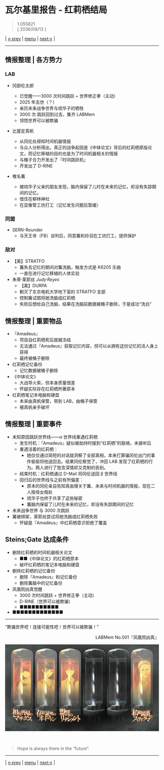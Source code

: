 # 瓦尔基里报告 - 红莉栖结局
> 1.055821  
> [ 2036/08/13 ]  

| [←prev](./0138) | [menu](../) | [next→](./0140) |

---
## 情报整理 | 各方势力
### LAB
- 冈部伦太郎
  - 已觉醒——3000 次时间跳跃 + 世界修正拳（主动）
  - 2025 年去世（？）
  - 亲历未来战争世界与琉华子的牺牲
  - 3000 次 跳跃回到过去，集齐 LABMem
  - 领悟世界可以被欺骗

- 比屋定真帆
  - 从冈伦处得知时间机器情报
  - 与众人分析得出，真正的战争起因是《中钵论文》背后的红莉栖原版论文，而记忆移植的目的也是为了时间机器相关的情报
  - 与桶子合力开发出了『时间跳跃机』
  - 开发出了 D-RINE
- 椎名篝
  - 被琉华子父亲的朋友发现，脑内保留了儿时在未来的记忆，却没有失踪期间的记忆。
  - 借住在柳林神社
  - 在显像管工坊打工（记忆发生问题后暂缓）

### 同盟
- SERN-Rounder
  - 与天王寺（FB）谈判后，同意篝和铃羽在工坊打工，提供保护

### 敌对
- 【美】STRATFO
  - 篝失去记忆的期间对篝洗脑，触发方式是 K6205 乐曲
  - 一直在进行记忆移植的人体实验
- 朱蒂·莱耶丝 *Judy·Reyes*
  - 【美】DURPA
  - 剿灭了东京电机大学地下室的 STRATFO 支部
  - 控制篝试图将她洗脑成红莉栖
  - 失败后想给自己洗脑，结果在洗脑前数据被桶子删除，于是成功“洗白”

## 情报整理 | 重要物品
- 『Amadeus』
  - 项目自红莉栖死后就被冻结
  - 无法通过『Amadeus』获取记忆内容，但可以从拥有这份记忆的活人身上获得
  - 最终被桶子删除
- 红莉栖记忆备份
  - 记忆数据被桶子删除
- 《中钵论文》
  - 大战导火索，但本身质量很差
  - 怀疑实际存在红莉栖所著原本
- 红莉栖笔记本电脑和硬盘
  - 本来由真帆保管，带到 LAB，由桶子保管
  - 被真帆亲手破坏

## 情报整理 | 重要事件
- 未知原因跳跃世界线——α 世界线重遇红莉栖
  - 发生时机：『Amadeus』疑似被劫持时接到“红莉栖”的联络，未接听后
  - 重遇活着的红莉栖：
    - 她仅仅通过简短的对话就洞察了全部真相，本来打算骗冈伦出门的事件偷偷将他送回去。结果冈伦察觉了，冲回 LAB 发现了红莉栖的行为。两人进行了饱含深情却又克制的告别。
  - 结束时机：红莉栖通过 D-Mail 将冈伦送回 β 世界线
  - 回归后的世界线与之前有所偏差：
    - 原本的冈伦亲自告知真由理关于篝、未来与时间机器的情报，现在二人按母女相处
    - 琉华子也终于共享了这些秘密
    - 篝脑内保留了儿时在未来的记忆，却没有失踪期间的记忆
- 未来战争世界 与 3000 次跳跃
- 篝被绑架，莱耶丝尝试将她洗脑成红莉栖失败
  - 怀疑是『Amadeus』中红莉栖意识拒绝了覆盖

## Steins;Gate 达成条件
- 删除红莉栖的时间机器相关论文
  - ■■《中钵论文》的红莉栖原本
  - 破坏红莉栖的笔记本电脑和硬盘
- 删除红莉栖的记忆备份
  - 删除『Amadeus』和记忆备份
  - 删除篝脑中的记忆备份
- 凤凰院凶真觉醒
  - 3000 次时间跳跃 + 世界修正拳（主动）
  - D-RINE（世界可以被欺骗）
  - ■■■■■■■■■■
- ■■■■■■■■■■■■■

---

“欺骗世界吧！连接可能性吧！世界可以被欺骗！”  
<p align="right">LABMem No.001『凤凰院凶真』</p>  

![](../static/image/0139-1.png)


<br/>

> Hope is always there in the “future”.
---

| [←prev](./0138) | [menu](../) | [next→](./0140) |
